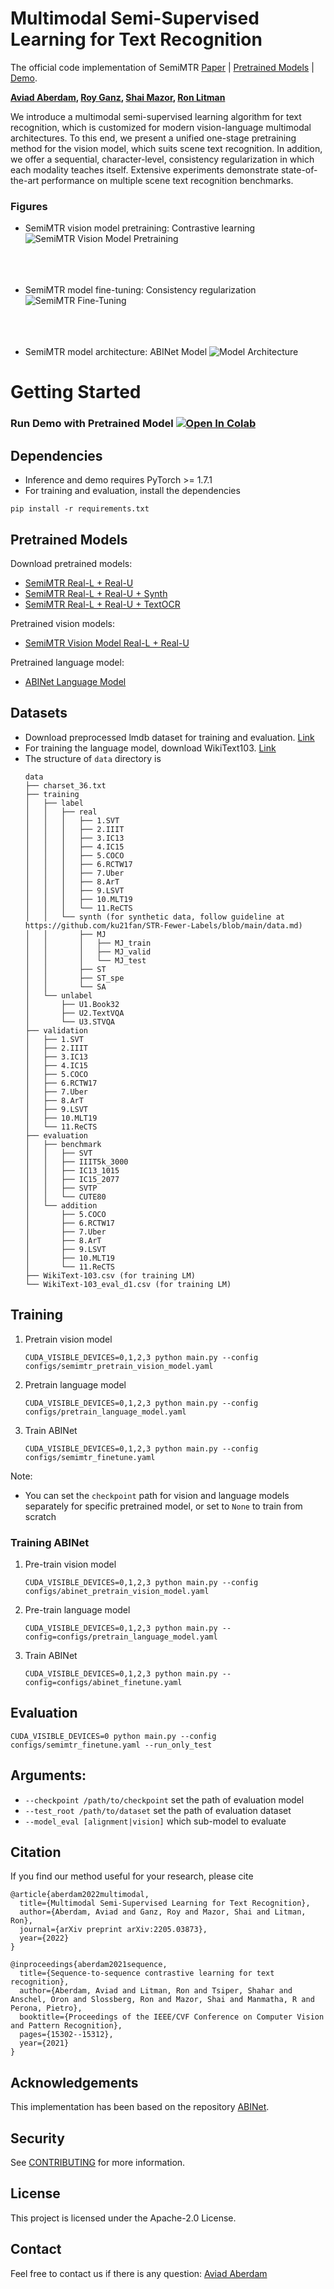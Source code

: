 # Multimodal Semi-Supervised Learning for Text Recognition

The official code implementation of SemiMTR [Paper](https://arxiv.org/pdf/2205.03873)
| [Pretrained Models](#Pretrained-Models) | [Demo](#demo).

**[Aviad Aberdam](https://sites.google.com/view/aviad-aberdam/home),
[Roy Ganz](https://il.linkedin.com/in/roy-ganz-270592),
[Shai Mazor](https://il.linkedin.com/in/shai-mazor-529771b),
[Ron Litman](https://scholar.google.com/citations?hl=iw&user=69GY5dEAAAAJ)**

We introduce a multimodal semi-supervised learning algorithm for text recognition, which is customized for modern
vision-language multimodal architectures. To this end, we present a unified one-stage pretraining method for the vision
model, which suits scene text recognition. In addition, we offer a sequential, character-level, consistency
regularization in which each modality teaches itself. Extensive experiments demonstrate state-of-the-art performance on
multiple scene text recognition benchmarks.

### Figures

- SemiMTR vision model pretraining: Contrastive learning
  ![SemiMTR Vision Model Pretraining](figures/semimtr_vision_pretraining.svg)
  <br/><br/><br/><br/>

- SemiMTR model fine-tuning: Consistency regularization
  ![SemiMTR Fine-Tuning](figures/semimtr_cosistency_regularization.svg)
  <br/><br/><br/><br/>

- SemiMTR model architecture: ABINet Model
  ![Model Architecture](figures/abinet_model_architecture.svg)

# Getting Started

<h3 id="demo"> 
    Run Demo with Pretrained Model 
    <a 
    href="https://colab.research.google.com/github/amazon-research/semimtr-text-recognition/blob/master/notebook_demo.ipynb" target="_parent">
    <img src="https://colab.research.google.com/assets/colab-badge.svg" alt="Open In Colab"/>
    </a> 
</h3>

## Dependencies

- Inference and demo requires PyTorch >= 1.7.1
- For training and evaluation, install the dependencies

```
pip install -r requirements.txt
```

## Pretrained Models

Download pretrained models:

- [SemiMTR Real-L + Real-U](https://awscv-public-data.s3.us-west-2.amazonaws.com/semimtr/semimtr_real_l_and_u.pth)
- [SemiMTR Real-L + Real-U + Synth](https://awscv-public-data.s3.us-west-2.amazonaws.com/semimtr/semimtr_real_l_and_u_and_synth.pth)
- [SemiMTR Real-L + Real-U + TextOCR](https://awscv-public-data.s3.us-west-2.amazonaws.com/semimtr/semimtr_real_l_and_u_and_textocr.pth)

Pretrained vision models:

- [SemiMTR Vision Model Real-L + Real-U](https://awscv-public-data.s3.us-west-2.amazonaws.com/semimtr/semimtr_vision_model_real_l_and_u.pth)

Pretrained language model:

- [ABINet Language Model](https://awscv-public-data.s3.us-west-2.amazonaws.com/semimtr/abinet_language_model.pth)

## Datasets

- Download preprocessed lmdb dataset for training and
  evaluation.  [Link](https://github.com/ku21fan/STR-Fewer-Labels/blob/main/data.md#download-preprocessed-lmdb-dataset-for-traininig-and-evaluation)
- For training the language model, download WikiText103. [Link](https://github.com/FangShancheng/ABINet#datasets)
- The structure of `data` directory is
    ```
    data
    ├── charset_36.txt
    ├── training
    │   ├── label
    │   │   ├── real
    │   │   │   ├── 1.SVT
    │   │   │   ├── 2.IIIT
    │   │   │   ├── 3.IC13
    │   │   │   ├── 4.IC15
    │   │   │   ├── 5.COCO
    │   │   │   ├── 6.RCTW17
    │   │   │   ├── 7.Uber
    │   │   │   ├── 8.ArT
    │   │   │   ├── 9.LSVT
    │   │   │   ├── 10.MLT19
    │   │   │   └── 11.ReCTS
    │   │   └── synth (for synthetic data, follow guideline at https://github.com/ku21fan/STR-Fewer-Labels/blob/main/data.md)
    │   │       ├── MJ
    │   │       │   ├── MJ_train
    │   │       │   ├── MJ_valid
    │   │       │   └── MJ_test
    │   │       ├── ST
    │   │       ├── ST_spe
    │   │       └── SA
    │   └── unlabel
    │       ├── U1.Book32
    │       ├── U2.TextVQA
    │       └── U3.STVQA
    ├── validation
    │   ├── 1.SVT
    │   ├── 2.IIIT
    │   ├── 3.IC13
    │   ├── 4.IC15
    │   ├── 5.COCO
    │   ├── 6.RCTW17
    │   ├── 7.Uber
    │   ├── 8.ArT
    │   ├── 9.LSVT
    │   ├── 10.MLT19
    │   └── 11.ReCTS
    ├── evaluation
    │   ├── benchmark
    │   │   ├── SVT
    │   │   ├── IIIT5k_3000
    │   │   ├── IC13_1015
    │   │   ├── IC15_2077
    │   │   ├── SVTP
    │   │   └── CUTE80
    │   └── addition
    │       ├── 5.COCO
    │       ├── 6.RCTW17
    │       ├── 7.Uber
    │       ├── 8.ArT
    │       ├── 9.LSVT
    │       ├── 10.MLT19
    │       └── 11.ReCTS 
    ├── WikiText-103.csv (for training LM)
    └── WikiText-103_eval_d1.csv (for training LM)
    ```

## Training

1. Pretrain vision model
    ```
    CUDA_VISIBLE_DEVICES=0,1,2,3 python main.py --config configs/semimtr_pretrain_vision_model.yaml
    ```
2. Pretrain language model
    ```
    CUDA_VISIBLE_DEVICES=0,1,2,3 python main.py --config configs/pretrain_language_model.yaml
    ```
3. Train ABINet
    ```
    CUDA_VISIBLE_DEVICES=0,1,2,3 python main.py --config configs/semimtr_finetune.yaml
    ```

Note:

- You can set the `checkpoint` path for vision and language models separately for specific pretrained model, or set
  to `None` to train from scratch

### Training ABINet

1. Pre-train vision model
    ```
    CUDA_VISIBLE_DEVICES=0,1,2,3 python main.py --config configs/abinet_pretrain_vision_model.yaml
    ```
2. Pre-train language model
    ```
    CUDA_VISIBLE_DEVICES=0,1,2,3 python main.py --config=configs/pretrain_language_model.yaml
    ```
3. Train ABINet
    ```
    CUDA_VISIBLE_DEVICES=0,1,2,3 python main.py --config=configs/abinet_finetune.yaml
    ```

## Evaluation

```
CUDA_VISIBLE_DEVICES=0 python main.py --config configs/semimtr_finetune.yaml --run_only_test
```

## Arguments:

- `--checkpoint /path/to/checkpoint` set the path of evaluation model
- `--test_root /path/to/dataset` set the path of evaluation dataset
- `--model_eval [alignment|vision]` which sub-model to evaluate

## Citation

If you find our method useful for your research, please cite

```
@article{aberdam2022multimodal,
  title={Multimodal Semi-Supervised Learning for Text Recognition},
  author={Aberdam, Aviad and Ganz, Roy and Mazor, Shai and Litman, Ron},
  journal={arXiv preprint arXiv:2205.03873},
  year={2022}
}

@inproceedings{aberdam2021sequence,
  title={Sequence-to-sequence contrastive learning for text recognition},
  author={Aberdam, Aviad and Litman, Ron and Tsiper, Shahar and Anschel, Oron and Slossberg, Ron and Mazor, Shai and Manmatha, R and Perona, Pietro},
  booktitle={Proceedings of the IEEE/CVF Conference on Computer Vision and Pattern Recognition},
  pages={15302--15312},
  year={2021}
}
 ```

## Acknowledgements

This implementation has been based on the repository [ABINet](https://github.com/FangShancheng/ABINet).

## Security

See [CONTRIBUTING](CONTRIBUTING.md#security-issue-notifications) for more information.

## License

This project is licensed under the Apache-2.0 License.

## Contact

Feel free to contact us if there is any question: [Aviad Aberdam](mailto:aaberdam@amazon.com?subject=[GitHub-SemiMTR])
